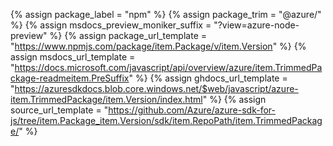 {% assign package_label = "npm" %}
{% assign package_trim = "@azure/" %}
{% assign msdocs_preview_moniker_suffix = "?view=azure-node-preview" %}
{% assign package_url_template = "https://www.npmjs.com/package/item.Package/v/item.Version" %}
{% assign msdocs_url_template = "https://docs.microsoft.com/javascript/api/overview/azure/item.TrimmedPackage-readmeitem.PreSuffix" %}
{% assign ghdocs_url_template = "https://azuresdkdocs.blob.core.windows.net/$web/javascript/azure-item.TrimmedPackage/item.Version/index.html" %}
{% assign source_url_template = "https://github.com/Azure/azure-sdk-for-js/tree/item.Package_item.Version/sdk/item.RepoPath/item.TrimmedPackage/" %}